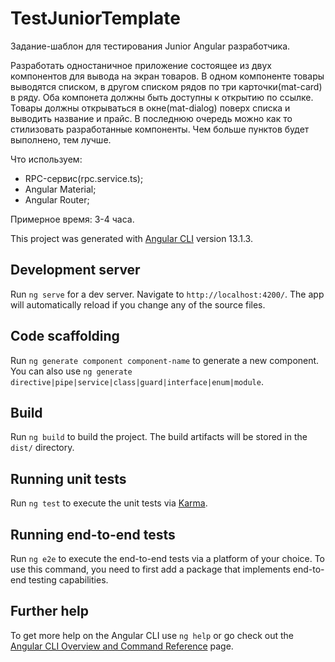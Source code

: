 # TestJuniorTemplate

Задание-шаблон для тестирования Junior Angular разработчика.

Разработать одностаничное приложение состоящее из двух компонентов для вывода на экран товаров.
В одном компоненте товары выводятся списком, в другом списком рядов по три карточки(mat-card) в ряду.
Оба компонета должны быть доступны к открытию по ссылке.
Товары должны открываться в окне(mat-dialog) поверх списка и выводить название и прайс.
В последнюю очередь можно как то стилизовать разработанные компоненты.
Чем больше пунктов будет выполнено, тем лучше.

Что используем:
- RPC-сервис(rpc.service.ts);
- Angular Material;
- Angular Router;

Примерное время:
3-4 часа.


This project was generated with [Angular CLI](https://github.com/angular/angular-cli) version 13.1.3.

## Development server

Run `ng serve` for a dev server. Navigate to `http://localhost:4200/`. The app will automatically reload if you change any of the source files.

## Code scaffolding

Run `ng generate component component-name` to generate a new component. You can also use `ng generate directive|pipe|service|class|guard|interface|enum|module`.

## Build

Run `ng build` to build the project. The build artifacts will be stored in the `dist/` directory.

## Running unit tests

Run `ng test` to execute the unit tests via [Karma](https://karma-runner.github.io).

## Running end-to-end tests

Run `ng e2e` to execute the end-to-end tests via a platform of your choice. To use this command, you need to first add a package that implements end-to-end testing capabilities.

## Further help

To get more help on the Angular CLI use `ng help` or go check out the [Angular CLI Overview and Command Reference](https://angular.io/cli) page.
